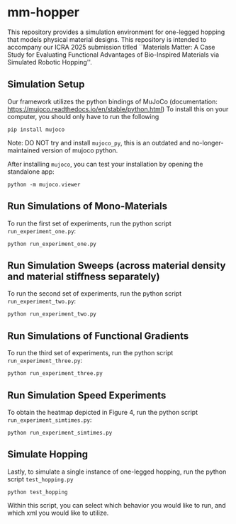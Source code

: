 # mm-hopper
This repository provides a simulation environment for one-legged hopping that models physical material designs. This repository is intended to accompany our ICRA 2025 submission titled ``Materials Matter: A Case Study for Evaluating Functional Advantages of Bio-Inspired Materials via Simulated Robotic Hopping''.


## Simulation Setup
Our framework utilizes the python bindings of MuJoCo (documentation: https://mujoco.readthedocs.io/en/stable/python.html)
To install this on your computer, you should only have to run the following
``` 
pip install mujoco
```
Note: DO NOT try and install `mujoco_py`, this is an outdated and no-longer-maintained version of mujoco python.

After installing `mujoco`, you can test your installation by opening the standalone app:
```
python -m mujoco.viewer
```

## Run Simulations of Mono-Materials
To run the first set of experiments, run the python script `run_experiment_one.py`:
```
python run_experiment_one.py
```

## Run Simulation Sweeps (across material density and material stiffness separately)
To run the second set of experiments, run the python script `run_experiment_two.py`:
```
python run_experiment_two.py
```

## Run Simulations of Functional Gradients
To run the third set of experiments, run the python script `run_experiment_three.py`:
```
python run_experiment_three.py
```

## Run Simulation Speed Experiments
To obtain the heatmap depicted in Figure 4, run the python script `run_experiment_simtimes.py`:
```
python run_experiment_simtimes.py
```

## Simulate Hopping
Lastly, to simulate a single instance of one-legged hopping, run the python script `test_hopping.py`
```
python test_hopping
```
Within this script, you can select which behavior you would like to run, and which xml you would like to utilize. 




